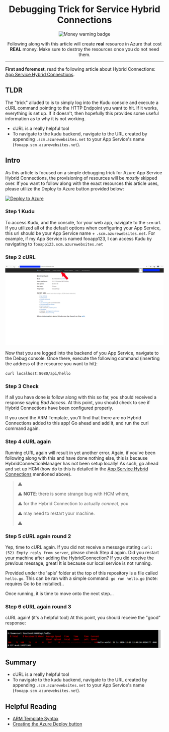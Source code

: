 <div align="center">

# Debugging Trick for Service Hybrid Connections

![Money warning badge](https://img.shields.io/badge/%20This%20costs%20real-%20%F0%9F%92%B2money%20%F0%9F%92%B2-brightgreen?style=flat-square)

Following along with this article will create **real** resource in Azure that cost **REAL** money. Make sure to destroy the resources once you do not need them.

</div>

---

**First and foremost**, read the following article about Hybrid Connections: [App Service Hybrid Connections][hcm].

## TLDR

The "trick" alluded to is to simply log into the Kudu console and execute a cURL command pointing to the HTTP Endpoint you want to hit. If it works, everything is set up. If it doesn't, then hopefully this provides some useful information as to why it is not working.

* cURL is a really helpful tool
* To navigate to the kudu backend, navigate to the URL created by appending `.scm.azurewebsites.net` to your App Service's name (`fooapp.scm.azurewebsites.net`).

## Intro

As this article is focused on a simple debugging trick for Azure App Service Hybrid Connections, the provisioning of resources will be *mostly* skipped over. If you want to follow along with the exact resources this article uses, please utilize the Deploy to Azure button provided below:


[![Deploy to Azure](https://aka.ms/deploytoazurebutton)](https://portal.azure.com/#create/Microsoft.Template/uri/https%3A%2F%2Fraw.githubusercontent.com%2FJoshuaTheMiller%2FExperiments%2Fmain%2Fazure%2FHybridConnections%2FHcExampleTemplate.json)

### Step 1 Kudu

To access Kudu, and the console, for your web app, navigate to the `scm` url. If you utilized all of the default options when configuring your App Service, this url should be your App Service name + `.scm.azurewebsites.net`. For example, if my App Service is named fooapp123, I can access Kudu by navigating to `fooapp123.scm.azurewebsites.net`

### Step 2 cURL

![The App Service Backend, with the Debug Console pointed out at the top level nav bar](./imgs/kuduDebugConsole.png)

Now that you are logged into the backend of you App Service, navigate to the Debug console. Once there, execute the following command (inserting the address of the resource you want to hit):

```
curl localhost:8080/api/hello
```

### Step 3 Check

If all you have done is follow along with this so far, you should received a response saying *Bad Access*. At this point, you should check to see if Hybrid Connections have been configured properly.

If you used the ARM Template, you'll find that there are no Hybrid Connections added to this app! Go ahead and add it, and run the curl command again.

### Step 4 cURL again

Running cURL again will result in yet another error. Again, if you've been following along with this and have done nothing else, this is because HybridConnectionManager has not been setup locally! As such, go ahead and set up HCM (how do to this is detailed in the [App Service Hybrid Connections][hcm] mentioned above).

> ⚠
>
> ⚠ **NOTE**: there is some strange bug with HCM where, 
> 
> ⚠ for the Hybrid Connection to actually *connect*, you 
> 
> ⚠ may need to restart your machine.
> 
> ⚠

### Step 5 cURL again round 2

Yep, time to cURL again. If you did not receive a message stating `curl: (52) Empty reply from server`, please check Step 4 again. Did you restart your machine after adding the HybridConnection? If you did receive the previous message, great! It is because our local service is not running.

Provided under the 'apis' folder at the top of this repository is a file called `hello.go`. This can be ran with a simple command: `go run hello.go` (note: requires Go to be installed)..

Once running, it is time to move onto the next step...

### Step 6 cURL again round 3

cURL again! (it's a helpful tool) At this point, you should receive the "good" response:

![The successful cURL response](./imgs/goodResponse.png)

## Summary

* cURL is a really helpful tool
* To navigate to the kudu backend, navigate to the URL created by appending `.scm.azurewebsites.net` to your App Service's name (`fooapp.scm.azurewebsites.net`).

## Helpful Reading

* [ARM Template Syntax](https://docs.microsoft.com/en-us/azure/azure-resource-manager/templates/template-syntax)
* [Creating the Azure Deploy button](https://docs.microsoft.com/en-us/azure/azure-resource-manager/templates/deploy-to-azure-button)





[hcm]: https://docs.microsoft.com/en-us/azure/app-service/app-service-hybrid-connections